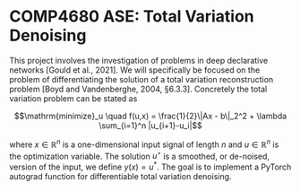 
# COMP4680 ASE: Total Variation Denoising
This project involves the investigation of problems in deep declarative networks [Gould et al., 2021]. 
We will specifically be focused on the problem of differentiating the solution of a total variation reconstruction problem [Boyd and Vandenberghe, 2004, §6.3.3]. 
Concretely the total variation problem can be stated as

```math
\mathrm{minimize}_u \quad  f(u,x) =  \frac{1}{2}\|Ax - b\|_2^2 + \lambda \sum_{i=1}^n |u_{i+1}-u_i|
```

where $x ∈ \mathbb{R}^n$ is a one-dimensional input signal of length $n$ and $u \in \mathbb{R}^n$ is the optimization variable. The solution $u^⋆$ is a smoothed, or de-noised, version of the input, we define $y(x)=u^*$. The goal is to implement a PyTorch autograd function for differentiable total variation denoising.